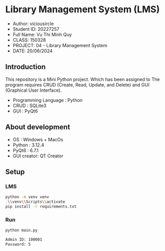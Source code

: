 # Library Management System (LMS)
- Author: viciousircle 
- Student ID: 20227257
- Full Name: Vu Thi Minh Quy 
- CLASS: 150328
- PROJECT: 04 - Library Management System
- DATE: 20/06/2024 
## Introduction

This repository is a Mini Python project. Which has been assigned to The program requires CRUD (Create, Read, Update, and Delete) and GUI (Graphical User Interface).

- Programming Language : Python
- CRUD : SQLite3
- GUI : PyQt6
## About development

- OS : Windows + MacOs
- Python : 3.12.4
- PyQt6 : 6.7.1
- GUI creator: QT Creator
## Setup

### LMS

```sh
python -m venv venv
.\\venv\\Scripts\\activate
pip install -r requirements.txt
```

### Run

```sh
python main.py 
```
```sh
Admin ID: 100001
Password: 5
``` 

